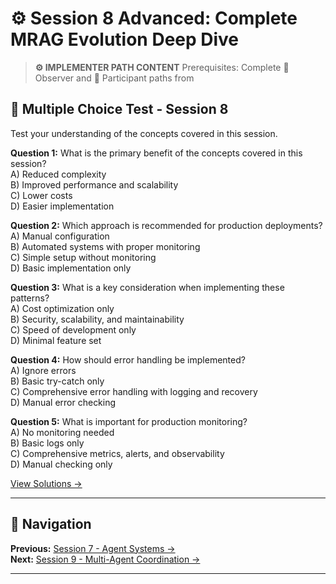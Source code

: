 # ⚙️ Session 8 Advanced: Complete MRAG Evolution Deep Dive

> **⚙️ IMPLEMENTER PATH CONTENT**
> Prerequisites: Complete 🎯 Observer and 📝 Participant paths from

## 📝 Multiple Choice Test - Session 8

Test your understanding of the concepts covered in this session.

**Question 1:** What is the primary benefit of the concepts covered in this session?  
A) Reduced complexity  
B) Improved performance and scalability  
C) Lower costs  
D) Easier implementation  

**Question 2:** Which approach is recommended for production deployments?  
A) Manual configuration  
B) Automated systems with proper monitoring  
C) Simple setup without monitoring  
D) Basic implementation only  

**Question 3:** What is a key consideration when implementing these patterns?  
A) Cost optimization only  
B) Security, scalability, and maintainability  
C) Speed of development only  
D) Minimal feature set  

**Question 4:** How should error handling be implemented?  
A) Ignore errors  
B) Basic try-catch only  
C) Comprehensive error handling with logging and recovery  
D) Manual error checking  

**Question 5:** What is important for production monitoring?  
A) No monitoring needed  
B) Basic logs only  
C) Comprehensive metrics, alerts, and observability  
D) Manual checking only  

[View Solutions →](Session8_Test_Solutions.md)

---

## 🧭 Navigation

**Previous:** [Session 7 - Agent Systems →](Session7_*.md)  
**Next:** [Session 9 - Multi-Agent Coordination →](Session9_*.md)

---
